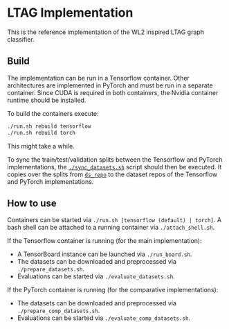 # LTAG Implementation

This is the reference implementation of the WL2 inspired LTAG graph classifier.

## Build

The implementation can be run in a Tensorflow container.
Other architectures are implemented in PyTorch and must be run in a separate container.
Since CUDA is required in both containers, the Nvidia container runtime should be installed.

To build the containers execute:
```bash
./run.sh rebuild tensorflow
./run.sh rebuild torch
```
This might take a while.

To sync the train/test/validation splits between the Tensorflow and PyTorch implementations, the [`./sync_datasets.sh`](./sync_datasets.sh) script should then be executed.
It copies over the splits from [`ds_repo`](./ds_repo) to the dataset repos of the Tensorflow and PyTorch implementations.

## How to use

Containers can be started via `./run.sh [tensorflow (default) | torch]`.
A bash shell can be attached to a running container via `./attach_shell.sh`.

If the Tensorflow container is running (for the main implementation): 
- A TensorBoard instance can be launched via `./run_board.sh`.
- The datasets can be downloaded and preprocessed via `./prepare_datasets.sh`.
- Evaluations can be started via `./evaluate_datasets.sh`.

If the PyTorch container is running (for the comparative implementations):
- The datasets can be downloaded and preprocessed via `./prepare_comp_datasets.sh`.
- Evaluations can be started via `./evaluate_comp_datasets.sh`.
